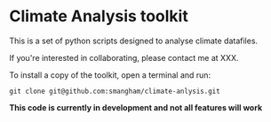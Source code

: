 # Climate Analysis toolkit

This is a set of python scripts designed to analyse climate datafiles.

If you're interested in collaborating, please contact me at XXX.

To install a copy of the toolkit, open a terminal and run:
```
git clone git@github.com:smangham/climate-anlysis.git
```

**This code is currently in development and not all features will work**

